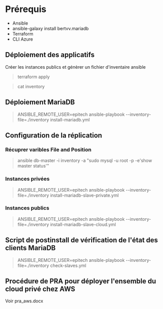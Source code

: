 # Prérequis
* Ansible
* ansible-galaxy install bertvv.mariadb
* Terraform
* CLI Azure

## Déploiement des applicatifs
Créer les instances publics et génèrer un fichier d'inventaire ansible
> terraform apply

> cat inventory

## Déploiement MariaDB 
> ANSIBLE_REMOTE_USER=epitech ansible-playbook --inventory-file=./inventory install-mariadb.yml

## Configuration de la réplication
### Récuprer varibles File and Position
> ansible db-master -i inventory -a "sudo mysql -u root -p -e'show master status'"

### Instances privées
> ANSIBLE_REMOTE_USER=epitech ansible-playbook --inventory-file=./inventory install-mariadb-slave-private.yml

### Instances publics
> ANSIBLE_REMOTE_USER=epitech ansible-playbook --inventory-file=./inventory install-mariadb-slave-cloud.yml

## Script de postinstall de vérification de l'état des clients MariaDB

> ANSIBLE_REMOTE_USER=epitech ansible-playbook --inventory-file=./inventory check-slaves.yml

## Procédure de PRA pour déployer l'ensemble du cloud privé chez AWS
Voir pra_aws.docx
